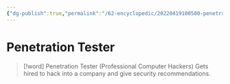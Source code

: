 ```yaml
---
{"dg-publish":true,"permalink":"/62-encyclopedic/20220419100500-penetration-tester/","dgHomeLink":true,"dgPassFrontmatter":false}
---
```



# Penetration Tester

> [!word] Penetration Tester (Professional Computer Hackers)
> Gets hired to hack into a company and give security recommendations.
